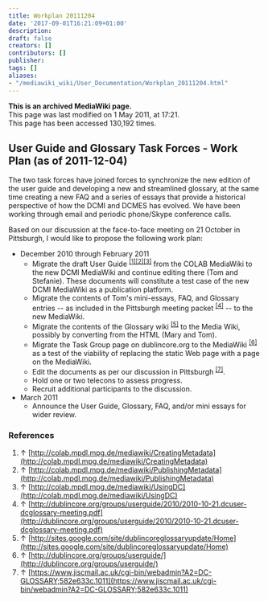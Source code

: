 ```yaml
---
title: Workplan 20111204
date: '2017-09-01T16:21:09+01:00'
description: 
draft: false
creators: []
contributors: []
publisher: 
tags: []
aliases:
- "/mediawiki_wiki/User_Documentation/Workplan_20111204.html"
---
```


 **This is an archived MediaWiki page.**  
This page was last modified on 1 May 2011, at 17:21.  
This page has been accessed 130,192 times.

## User Guide and Glossary Task Forces - Work Plan (as of 2011-12-04) 

The two task forces have joined forces to synchronize the new edition of the user guide and developing a new and streamlined glossary, at the same time creating a new FAQ and a series of essays that provide a historical perspective of how the DCMI and DCMES has evolved. We have been working through email and periodic phone/Skype conference calls.

Based on our discussion at the face-to-face meeting on 21 October in Pittsburgh, I would like to propose the following work plan:

- December 2010 through February 2011
  - Migrate the draft User Guide <sup id="cite_ref-0" class="reference"><a href="#cite_note-0">[1]</a></sup><sup id="cite_ref-1" class="reference"><a href="#cite_note-1">[2]</a></sup><sup id="cite_ref-2" class="reference"><a href="#cite_note-2">[3]</a></sup> from the COLAB MediaWiki to the new DCMI MediaWiki and continue editing there (Tom and Stefanie). These documents will constitute a test case of the new DCMI MediaWiki as a publication platform.
  - Migrate the contents of Tom's mini-essays, FAQ, and Glossary entries -- as included in the Pittsburgh meeting packet <sup id="cite_ref-3" class="reference"><a href="#cite_note-3">[4]</a></sup> -- to the new MediaWiki.
  - Migrate the contents of the Glossary wiki <sup id="cite_ref-4" class="reference"><a href="#cite_note-4">[5]</a></sup> to the Media Wiki, possibly by converting from the HTML (Mary and Tom). 
  - Migrate the Task Group page on dublincore.org to the MediaWiki <sup id="cite_ref-5" class="reference"><a href="#cite_note-5">[6]</a></sup> as a test of the viability of replacing the static Web page with a page on the MediaWiki.
  - Edit the documents as per our discussion in Pittsburgh <sup id="cite_ref-6" class="reference"><a href="#cite_note-6">[7]</a></sup>.
  - Hold one or two telecons to assess progress.
  - Recruit additional participants to the discussion.
- March 2011
  - Announce the User Guide, Glossary, FAQ, and/or mini essays for wider review.

### References 

1. ↑ [http://colab.mpdl.mpg.de/mediawiki/CreatingMetadata](http://colab.mpdl.mpg.de/mediawiki/CreatingMetadata)
2. ↑ [http://colab.mpdl.mpg.de/mediawiki/PublishingMetadata](http://colab.mpdl.mpg.de/mediawiki/PublishingMetadata)
3. ↑ [http://colab.mpdl.mpg.de/mediawiki/UsingDC](http://colab.mpdl.mpg.de/mediawiki/UsingDC)
4. ↑ [http://dublincore.org/groups/userguide/2010/2010-10-21.dcuser-dcglossary-meeting.pdf](http://dublincore.org/groups/userguide/2010/2010-10-21.dcuser-dcglossary-meeting.pdf)
5. ↑ [http://sites.google.com/site/dublincoreglossaryupdate/Home](http://sites.google.com/site/dublincoreglossaryupdate/Home)
6. ↑ [http://dublincore.org/groups/userguide/](http://dublincore.org/groups/userguide/)
7. ↑ [https://www.jiscmail.ac.uk/cgi-bin/webadmin?A2=DC-GLOSSARY;582e633c.1011](https://www.jiscmail.ac.uk/cgi-bin/webadmin?A2=DC-GLOSSARY;582e633c.1011)

